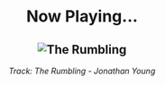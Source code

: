 <div align="center"> 
<h1>Now Playing...</h1>

![The Rumbling](https://i.scdn.co/image/ab67616d00001e0241e661f965336ba6011aca64)
--
_<p>Track: The Rumbling - Jonathan Young </p>_
</div>
